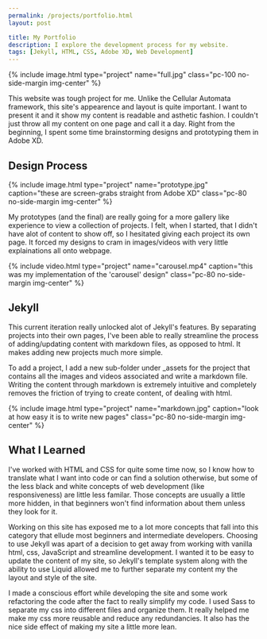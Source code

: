 ```yaml
---
permalink: /projects/portfolio.html
layout: post

title: My Portfolio
description: I explore the development process for my website.
tags: [Jekyll, HTML, CSS, Adobe XD, Web Development]
---
```


{% include image.html type="project" name="full.jpg" class="pc-100 no-side-margin img-center" %}

This website was tough project for me. Unlike the Cellular Automata framework, this site's appearence and layout is quite important. I want to present it and it show my content is readable and asthetic fashion. I couldn't just throw all my content on one page and call it a day. Right from the beginning, I spent some time brainstorming designs and prototyping them in Adobe XD.

## Design Process

{% include image.html type="project" name="prototype.jpg" caption="these are screen-grabs straight from Adobe XD" class="pc-80 no-side-margin img-center" %}

My prototypes (and the final) are really going for a more gallery like experience to view a collection of projects. I felt, when I started, that I didn't have alot of content to show off, so I hesitated giving each project its own page. It forced my designs to cram in images/videos with very little explainations all onto webpage.

{% include video.html type="project" name="carousel.mp4" caption="this was my implementation of the 'carousel' design" class="pc-80 no-side-margin img-center" %}

## Jekyll

This current iteration really unlocked alot of Jekyll's features. By separating projects into their own pages, I've been able to really streamline the process of adding/updating content with markdown files, as opposed to html. It makes adding new projects much more simple.

To add a project, I add a new sub-folder under _assets for the project that contains all the images and videos associated and write a markdown file. Writing the content through markdown is extremely intuitive and completely removes the friction of trying to create content, of dealing with html.

{% include image.html type="project" name="markdown.jpg" caption="look at how easy it is to write new pages" class="pc-80 no-side-margin img-center" %}

## What I Learned

I've worked with HTML and CSS for quite some time now, so I know how to translate what I want into code or can find a solution otherwise, but some of the less black and white concepts of web development (like responsiveness) are little less familar. Those concepts are usually a little more hidden, in that beginners won't find information about them unless they look for it.

Working on this site has exposed me to a lot more concepts that fall into this category that ellude most beginners and intermediate developers. Choosing to use Jekyll was apart of a decision to get away from working with vanilla html, css, JavaScript and streamline development. I wanted it to be easy to update the content of my site, so Jekyll's template system along with the ability to use Liquid allowed me to further separate my content my the layout and style of the site.

I made a conscious effort while developing the site and some work refactoring the code after the fact to really simplify my code. I used Sass to separate my css into different files and organize them. It really helped me make my css more reusable and reduce any redundancies. It also has the nice side effect of making my site a little more lean.
